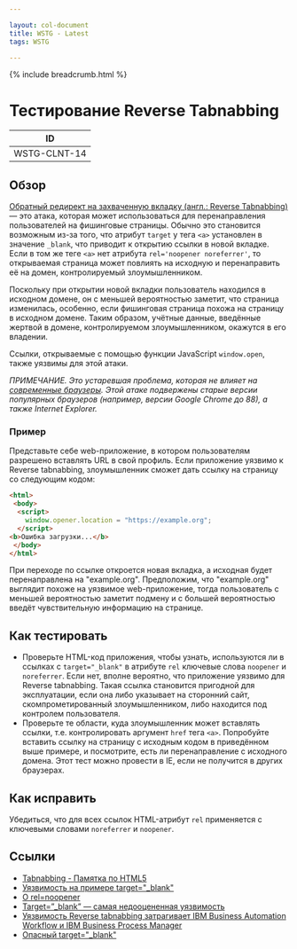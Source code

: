 ```yaml
---

layout: col-document
title: WSTG - Latest
tags: WSTG

---
```


{% include breadcrumb.html %}
# Тестирование Reverse Tabnabbing

|ID          |
|------------|
|WSTG-CLNT-14|

## Обзор

[Обратный редирект на захваченную вкладку (англ.: Reverse Tabnabbing)](https://owasp.org/www-community/attacks/Reverse_Tabnabbing) — это атака, которая может использоваться для перенаправления пользователей на фишинговые страницы. Обычно это становится возможным из-за того, что атрибут `target` у тега `<a>` установлен в значение `_blank`, что приводит к открытию ссылки в новой вкладке. Если в том же теге `<a>` нет атрибута `rel='noopener noreferrer'`, то открываемая страница может повлиять на исходную и перенаправить её на домен, контролируемый злоумышленником.

Поскольку при открытии новой вкладки пользователь находился в исходном домене, он с меньшей вероятностью заметит, что страница изменилась, особенно, если фишинговая страница похожа на страницу в исходном домене. Таким образом, учётные данные, введённые жертвой в домене, контролируемом злоумышленником, окажутся в его владении.

Ссылки, открываемые с помощью функции JavaScript `window.open`, также уязвимы для этой атаки.

_ПРИМЕЧАНИЕ. Это устаревшая проблема, которая не влияет на [современные браузеры](https://caniuse.com/mdn-html_elements_a_implicit_noopener). Этой атаке подвержены старые версии популярных браузеров (например, версии Google Chrome до 88), а также Internet Explorer._

### Пример

Представьте себе web-приложение, в котором пользователям разрешено вставлять URL в свой профиль. Если приложение уязвимо к Reverse tabnabbing, злоумышленник сможет дать ссылку на страницу со следующим кодом:

```html
<html>
 <body>
  <script>
    window.opener.location = "https://example.org";
  </script>
<b>Ошибка загрузки...</b>
 </body>
</html>
```

При переходе по ссылке откроется новая вкладка, а исходная будет перенаправлена на "example.org". Предположим, что "example.org" выглядит похоже на уязвимое web-приложение, тогда пользователь с меньшей вероятностью заметит подмену и с большей вероятностью введёт чувствительную информацию на странице.

## Как тестировать

- Проверьте HTML-код приложения, чтобы узнать, используются ли в ссылках с `target="_blank"` в атрибуте `rel` ключевые слова `noopener` и `noreferrer`. Если нет, вполне вероятно, что приложение уязвимо для Reverse tabnabbing. Такая ссылка становится пригодной для эксплуатации, если она либо указывает на сторонний сайт, скомпрометированный злоумышленником, либо находится под контролем пользователя.
- Проверьте те области, куда злоумышленник может вставлять ссылки, т.е. контролировать аргумент `href` тега `<a>`. Попробуйте вставить ссылку на страницу с исходным кодом в приведённом выше примере, и посмотрите, есть ли перенаправление с исходного домена. Этот тест можно провести в IE, если не получится в других браузерах.

## Как исправить

Убедиться, что для всех ссылок HTML-атрибут `rel` применяется с ключевыми словами `noreferrer` и `noopener`.

## Ссылки

- [Tabnabbing - Памятка по HTML5](https://cheatsheetseries.owasp.org/cheatsheets/HTML5_Security_Cheat_Sheet.html#tabnabbing)
- [Уязвимость на примере target="_blank"](https://dev.to/ben/the-targetblank-vulnerability-by-example)
- [О rel=noopener](https://mathiasbynens.github.io/rel-noopener/)
- [Target=”_blank” — самая недооцененная уязвимость](https://medium.com/@jitbit/target-blank-the-most-underestimated-vulnerability-ever-96e328301f4c)
- [Уязвимость Reverse tabnabbing затрагивает IBM Business Automation Workflow и IBM Business Process Manager](https://www.ibm.com/support/pages/security-bulletin-reverse-tabnabbing-vulnerability-affects-ibm-business-automation-workflow-and-ibm-business-process-manager-bpm-cve-2020-4490-0)
- [Опасный target="_blank"](https://habr.com/ru/post/282880/)